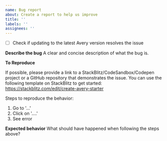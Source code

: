 ```yaml
---
name: Bug report
about: Create a report to help us improve
title: ''
labels: ''
assignees: ''
---
```


- [ ] Check if updating to the latest Avery version resolves the issue

**Describe the bug**
A clear and concise description of what the bug is.

**To Reproduce**

If possible, please provide a link to a StackBlitz/CodeSandbox/Codepen project or a GitHub repository that demonstrates the issue. You can use the following template on StackBlitz to get started: https://stackblitz.com/edit/create-avery-starter

Steps to reproduce the behavior:

1. Go to '...'
2. Click on '....'
3. See error

**Expected behavior**
What should have happened when following the steps above?
